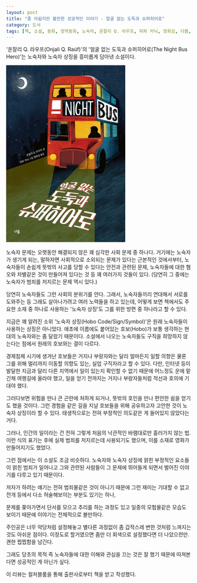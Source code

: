 ```yaml
---
layout: post
title: "좀 아쉽지만 볼만한 성공적인 이야기 - 얼굴 없는 도둑과 슈퍼히어로"
category: 도서
tags: [책, 소설, 동화, 창작동화, 노숙자, 온잘리 Q. 라우프, 피파 커닉, 정회성, 다봄, 컬처블룸, 서평]
---
```


'온잘리 Q. 라우프(Onjali Q. Raúf)'의
'얼굴 없는 도둑과 슈퍼히어로(The Night Bus Hero)'는
노숙자와 노숙자 상징을 흥미롭게 담아낸 소설이다.

![표지](/images/book/the-night-bus-hero-book-h480.jpg)

노숙자 문제는 오랫동안 해결되지 않은 꽤 심각한 사회 문제 중 하나다.
거기에는 노숙자가 생기게 되는, 말하자면 사회적으로 소외되는 문제가 있다는 근본적인 것에서부터,
노숙자들이 손쉽게 뜻밖의 사고를 당할 수 있다는 안전과 관련된 문제,
노숙자들에 대한 혐오와 차별같은 것이 만들어져 있다는 것 등
꽤 여러가지 것들이 있다.
(당연히 그 중에는 노숙자가 범죄를 저지르는 문제 역시 있다.)

당연히 노숙자들도 그런 사회의 분위기를 안다.
그래서, 노숙자들끼리 연대해서 서로를 도와주는 등
그래도 살아나가려고 여러 노력들을 하고 있는데,
어떻게 보면 책에서도 주요한 소재 중 하나로 사용하는 '노숙자 상징'도 그를 위한 방편 중 하나라고 할 수 있다.

지금은 꽤 알려진 소위 '노숙자 상징(Hobo Code/Sign/Symbol)'은 원래 노숙자들이 사용하는 상징은 아니었다.
애초에 이름에도 붙어있는 호보(Hobo)가 보통 생각하는 현대의 노숙자와는 좀 달랐기 때문이다.
소설에서 나오는 노숙자들도 구직을 희망하지 않는다는 점에서 원래의 호보와는 결이 다르다.

경제침체 시기에 생겨난 호보들은 거지나 부랑자와는 달리 얼마든지 일할 의향은 물론 그를 위해 멀리까지 이동할 의향도 있는,
실업 구직자라고 할 수 있다.
다만, 인터넷 등이 발달한 지금과 달리 다른 지역에서 일이 있는지 확인할 수 없기 때문에
어느정도 운에 맡긴채 여행길에 올라야 했고,
일을 얻기 전까지는 거지나 부랑자들처럼 적선과 호의에 기대야 했다.

그러다보면 위험을 만나 큰 곤란에 처하게 되거나,
뜻밖의 호인을 만나 편안한 쉼을 얻기도 했을 것이다.
그런 경험을 같은 길을 지날 호보들을 위해 공유하고자 고안한 것이 노숙자 상징이라 할 수 있다.
태생적으로는 전혀 부정적인 의도같은 게 들어있지 않았다는 거다.

그러나, 인간의 일이라는 건 전혀 그렇게 처음의 낙관적인 바램대로만 흘러가지 않는 법.
이런 식의 표기는 후에 실제 범죄를 저지르는데 사용되기도 했으며,
이를 소재로 영화가 만들어지기도 했었다.

그런 점에서는 이 소설도 조금 비슷하다.
노숙자와 노숙자 상징에 얽힌 부정적인 요소들이 얽힌 범죄가 일어나고
그와 관련된 사람들이 그 문제에 뛰어들게 되면서 벌어진 이야기를 다루고 있기 때문이다.

저자가 하려는 얘기는 전혀 범죄물같은 것이 아니기 때문에 그런 재미는 기대할 수 없고
전개 등에서 다소 허술해보이는 부분도 있기는 하나,
<!--
계획범죄인데다 다수가 벌이는 것인데도 노숙자 상징을 실수로 잘못 썼다는 것도 그렇고,
그 후 계획 수정없이 원래 해당 상징을 그리려던 곳에 범죄를 저지르러 등장했다는 것도 그렇다.
다만, 이건 그들이 노숙자 상징에 대한 이해도 부족하고, 자만심이 넘쳐서 그랬다고 한다면 나름 설명이 되긴 한다.
걸려도 지들이 뭐 어쩔거냔 심뽀?
-->
문제를 쫒아가면서 단서를 모으고 추리를 하는 과정도 있고
일종의 모험물같은 모습도 보이기 때문에 이야기는 전체적으로 볼만하다.

주인공은 너무 악당처럼 설정해놓고 별다른 과정없이 좀 갑작스레 변한 것처럼 느껴지는 것도 아쉬운 점이다.
이정도로 할거였으면 좀만 더 회색으로 설정했다면 더 나았으련만.
괜한 찝찝함을 남긴다.

그래도 당초의 목적 즉 노숙자들에 대한 이해와 관심을 끄는 것은 잘 했기 때문에
따져본다면 성공적인 게 아닌가 싶다.



<div class="im im-info">
이 리뷰는 컬처블룸을 통해 출판사로부터 책을 받고 작성했다.
</div>
